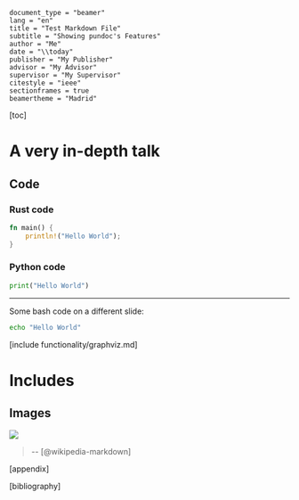 ```config
document_type = "beamer"
lang = "en"
title = "Test Markdown File"
subtitle = "Showing pundoc's Features"
author = "Me"
date = "\\today"
publisher = "My Publisher"
advisor = "My Advisor"
supervisor = "My Supervisor"
citestyle = "ieee"
sectionframes = true
beamertheme = "Madrid"
```

[toc]

# A very in-depth talk

## Code

### Rust code

```rust
fn main() {
    println!("Hello World");
}
```

### Python code

```python
print("Hello World")
```

---

Some bash code on a different slide:

```bash
echo "Hello World"
```

[include functionality/graphviz.md]

# Includes

## Images

![](https://upload.wikimedia.org/wikipedia/commons/thumb/4/48/Markdown-mark.svg/208px-Markdown-mark.svg.png)
> -- [@wikipedia-markdown]

[appendix]

[bibliography]
